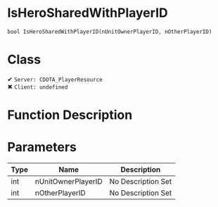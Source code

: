 # IsHeroSharedWithPlayerID
```
bool IsHeroSharedWithPlayerID(nUnitOwnerPlayerID, nOtherPlayerID)
```
# Class
✔ `Server: CDOTA_PlayerResource`  
✖ `Client: undefined`  

# Function Description

# Parameters
Type|Name|Description
--|--|--
int|nUnitOwnerPlayerID|No Description Set
int|nOtherPlayerID|No Description Set
